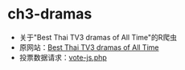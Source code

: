 # ch3-dramas

* 关于"Best Thai TV3 dramas of All Time"的R爬虫
* 原网站：[Best Thai TV3 dramas of All Time](https://www.thaiupdate.info/best-ch3-dramas-of-all-time/)
* 投票数据请求：[vote-js.php](https://polls.polldaddy.com/vote-js.php?p=11173662)
